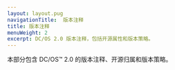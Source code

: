 ```yaml
---
layout: layout.pug
navigationTitle:  版本注释
title: 版本注释
menuWeight: 2
excerpt: DC/OS 2.0 版本注释，包括开源属性和版本策略。
---
```


本部分包含 DC/OS&trade; 2.0 的版本注释、开源归属和版本策略。
